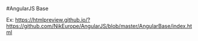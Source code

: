 
#AngularJS Base

Ex:
https://htmlpreview.github.io/?https://github.com/NikEurope/AngularJS/blob/master/AngularBase/index.html
